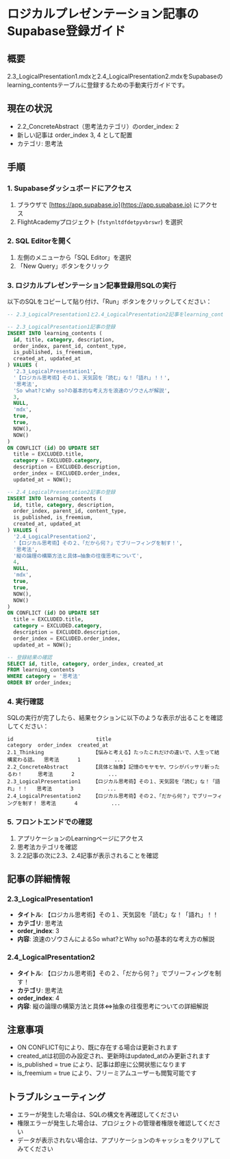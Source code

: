# ロジカルプレゼンテーション記事のSupabase登録ガイド

## 概要
2.3_LogicalPresentation1.mdxと2.4_LogicalPresentation2.mdxをSupabaseのlearning_contentsテーブルに登録するための手動実行ガイドです。

## 現在の状況
- 2.2_ConcreteAbstract（思考法カテゴリ）のorder_index: 2
- 新しい記事は order_index 3, 4 として配置
- カテゴリ: 思考法

## 手順

### 1. Supabaseダッシュボードにアクセス
1. ブラウザで [https://app.supabase.io](https://app.supabase.io) にアクセス
2. FlightAcademyプロジェクト (`fstynltdfdetpyvbrswr`) を選択

### 2. SQL Editorを開く
1. 左側のメニューから「SQL Editor」を選択
2. 「New Query」ボタンをクリック

### 3. ロジカルプレゼンテーション記事登録用SQLの実行

以下のSQLをコピーして貼り付け、「Run」ボタンをクリックしてください：

```sql
-- 2.3_LogicalPresentation1と2.4_LogicalPresentation2記事をlearning_contentsテーブルに登録

-- 2.3_LogicalPresentation1記事の登録
INSERT INTO learning_contents (
  id, title, category, description, 
  order_index, parent_id, content_type, 
  is_published, is_freemium,
  created_at, updated_at
) VALUES (
  '2.3_LogicalPresentation1', 
  '【ロジカル思考術】その１、天気図を「読む」な！「語れ」！！', 
  '思考法', 
  'So what?とWhy so?の基本的な考え方を浪速のゾウさんが解説',
  3, 
  NULL, 
  'mdx',
  true, 
  true,
  NOW(), 
  NOW()
)
ON CONFLICT (id) DO UPDATE SET
  title = EXCLUDED.title,
  category = EXCLUDED.category,
  description = EXCLUDED.description,
  order_index = EXCLUDED.order_index,
  updated_at = NOW();

-- 2.4_LogicalPresentation2記事の登録
INSERT INTO learning_contents (
  id, title, category, description, 
  order_index, parent_id, content_type, 
  is_published, is_freemium,
  created_at, updated_at
) VALUES (
  '2.4_LogicalPresentation2', 
  '【ロジカル思考術】その２、「だから何？」でブリーフィングを制す！', 
  '思考法', 
  '縦の論理の構築方法と具体⇔抽象の往復思考について',
  4, 
  NULL, 
  'mdx',
  true, 
  true,
  NOW(), 
  NOW()
)
ON CONFLICT (id) DO UPDATE SET
  title = EXCLUDED.title,
  category = EXCLUDED.category,
  description = EXCLUDED.description,
  order_index = EXCLUDED.order_index,
  updated_at = NOW();

-- 登録結果の確認
SELECT id, title, category, order_index, created_at 
FROM learning_contents 
WHERE category = '思考法' 
ORDER BY order_index;
```

### 4. 実行確認
SQLの実行が完了したら、結果セクションに以下のような表示が出ることを確認してください：

```
id                           title                                                  category  order_index  created_at
2.1_Thinking                【悩みと考える】たったこれだけの違いで、人生って結構変わる話。  思考法      1           ...
2.2_ConcreteAbstract        【具体と抽象】記憶のモヤモヤ、ワシがバッサリ斬ったるわ！     思考法      2           ...
2.3_LogicalPresentation1    【ロジカル思考術】その１、天気図を「読む」な！「語れ」！！   思考法      3           ...
2.4_LogicalPresentation2    【ロジカル思考術】その２、「だから何？」でブリーフィングを制す！ 思考法      4           ...
```

### 5. フロントエンドでの確認
1. アプリケーションのLearningページにアクセス
2. 思考法カテゴリを確認
3. 2.2記事の次に2.3、2.4記事が表示されることを確認

## 記事の詳細情報

### 2.3_LogicalPresentation1
- **タイトル**: 【ロジカル思考術】その１、天気図を「読む」な！「語れ」！！
- **カテゴリ**: 思考法
- **order_index**: 3
- **内容**: 浪速のゾウさんによるSo what?とWhy so?の基本的な考え方の解説

### 2.4_LogicalPresentation2
- **タイトル**: 【ロジカル思考術】その２、「だから何？」でブリーフィングを制す！
- **カテゴリ**: 思考法
- **order_index**: 4
- **内容**: 縦の論理の構築方法と具体⇔抽象の往復思考についての詳細解説

## 注意事項
- ON CONFLICT句により、既に存在する場合は更新されます
- created_atは初回のみ設定され、更新時はupdated_atのみ更新されます
- is_published = true により、記事は即座に公開状態になります
- is_freemium = true により、フリーミアムユーザーも閲覧可能です

## トラブルシューティング
- エラーが発生した場合は、SQLの構文を再確認してください
- 権限エラーが発生した場合は、プロジェクトの管理者権限を確認してください
- データが表示されない場合は、アプリケーションのキャッシュをクリアしてみてください 